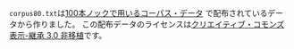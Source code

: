 `corpus80.txt`は[100本ノックで用いるコーパス・データ](http://www.cl.ecei.tohoku.ac.jp/nlp100/#data)
で配布されているデータから作りました。
この配布データのライセンスは[クリエイティブ・コモンズ 表示-継承 3.0 非移植](https://creativecommons.org/licenses/by-sa/3.0/deed.ja)です。
